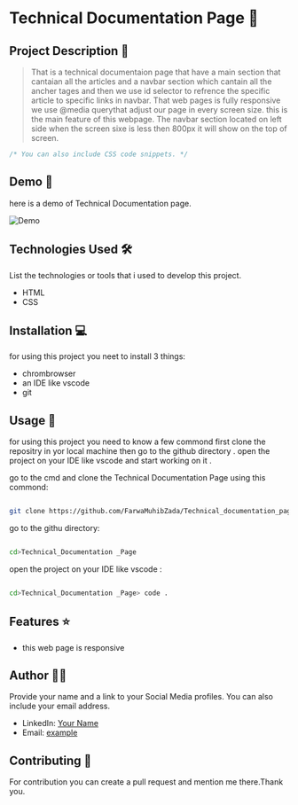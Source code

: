 # Technical Documentation Page 🚀

## Project Description 📝

> That is a technical documentaion page that have a main section that cantaian all the articles and a navbar section which cantain all the ancher tages and then we use id selector to refrence the specific article to specific links in navbar. That web pages is fully responsive we use @media querythat adjust our page in every screen size. this is the main feature of this webpage. The navbar section located on left side when the screen sixe is less then 800px it will show on the top of screen.




```css
/* You can also include CSS code snippets. */

```



## Demo 📸

here is a demo of Technical Documentation page.

![Demo](https://via.placeholder.com/600x300)

## Technologies Used 🛠️

List the technologies or tools that i used to develop this project. 
- HTML
- CSS


## Installation 💻

for using this project you neet to install 3 things:

- chrombrowser
- an IDE like vscode
- git



## Usage 🎯

for using this project you need to know a few commond first clone the repositry in yor local machine then go to the github directory . open the project on your IDE like vscode and start working on it .


go to the cmd and clone the Technical Documentation Page 
using this commond:
```bash

git clone https://github.com/FarwaMuhibZada/Technical_documentation_page.git 
```
go to the githu directory:
```bash

cd>Technical_Documentation _Page

```
open the project on your IDE like vscode :

```bash

cd>Technical_Documentation _Page> code .

```


## Features ⭐
- this web page is responsive


## Author 👩‍💻

Provide your name and a link to your Social Media profiles. You can also include your email address.

- LinkedIn: [Your Name](https://www.linkedin.com/in/farwa-muhibzada/)
- Email: [example](farwafarid2017@gmail.com)

## Contributing 🤝
For contribution you can create a pull request and mention me there.Thank you.



